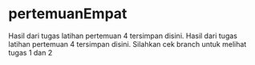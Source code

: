 # pertemuanEmpat
Hasil dari tugas latihan pertemuan 4 tersimpan disini.
Hasil dari tugas latihan pertemuan 4 tersimpan disini. Silahkan cek branch untuk melihat tugas 1 dan 2
